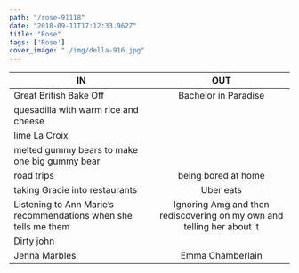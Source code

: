 ```yaml
---
path: "/rose-91118"
date: "2018-09-11T17:12:33.962Z"
title: "Rose"
tags: ['Rose']
cover_image: "./img/della-916.jpg"
---
```


| IN            | OUT           | 
| ------------- |:-------------:| 
| Great British Bake Off  | Bachelor in Paradise | 
| quesadilla with warm rice and cheese   |   |  
| lime La Croix |    | 
| melted gummy bears to make one big gummy bear |  | 
| road trips | being bored at home     | 
| taking Gracie into restaurants  | Uber eats   | 
| Listening to Ann Marie’s recommendations when she tells me them | Ignoring Amg and then rediscovering on my own and telling her about it   | 
| Dirty john   |     | 
| Jenna Marbles | Emma Chamberlain     | 

